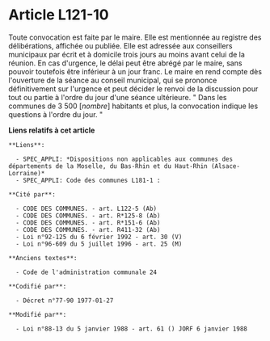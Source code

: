 # Article L121-10

Toute convocation est faite par le maire. Elle est mentionnée au registre des délibérations, affichée ou publiée. Elle est
adressée aux conseillers municipaux par écrit et à domicile trois jours au moins avant celui de la réunion.        En cas
d'urgence, le délai peut être abrégé par le maire, sans pouvoir toutefois être inférieur à un jour franc. Le maire en rend
compte dès l'ouverture de la séance au conseil municipal, qui se prononce définitivement sur l'urgence et peut décider le
renvoi de la discussion pour tout ou partie à l'ordre du jour d'une séance ultérieure.    " Dans les communes de 3 500
[*nombre*] habitants et plus, la convocation indique les questions à l'ordre du jour. "

**Liens relatifs à cet article**

	**Liens**:

	  - SPEC_APPLI: *Dispositions non applicables aux communes des départements de la Moselle, du Bas-Rhin et du Haut-Rhin (Alsace-Lorraine)*
	  - SPEC_APPLI: Code des communes L181-1 :

	**Cité par**:

	  - CODE DES COMMUNES. - art. L122-5 (Ab)
	  - CODE DES COMMUNES. - art. R*125-8 (Ab)
	  - CODE DES COMMUNES. - art. R*151-6 (Ab)
	  - CODE DES COMMUNES. - art. R411-32 (Ab)
	  - Loi n°92-125 du 6 février 1992 - art. 30 (V)
	  - Loi n°96-609 du 5 juillet 1996 - art. 25 (M)

	**Anciens textes**:

	  - Code de l'administration communale 24

	**Codifié par**:

	  - Décret n°77-90 1977-01-27

	**Modifié par**:

	  - Loi n°88-13 du 5 janvier 1988 - art. 61 () JORF 6 janvier 1988
